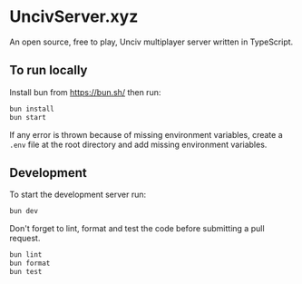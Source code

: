 # UncivServer.xyz

An open source, free to play, Unciv multiplayer server written in TypeScript.

## To run locally

Install bun from https://bun.sh/ then run:

```bash
bun install
bun start
```

If any error is thrown because of missing environment variables, create a `.env` file at the root
directory and add missing environment variables.

## Development

To start the development server run:

```bash
bun dev
```

Don't forget to lint, format and test the code before submitting a pull request.

```bash
bun lint
bun format
bun test
```

